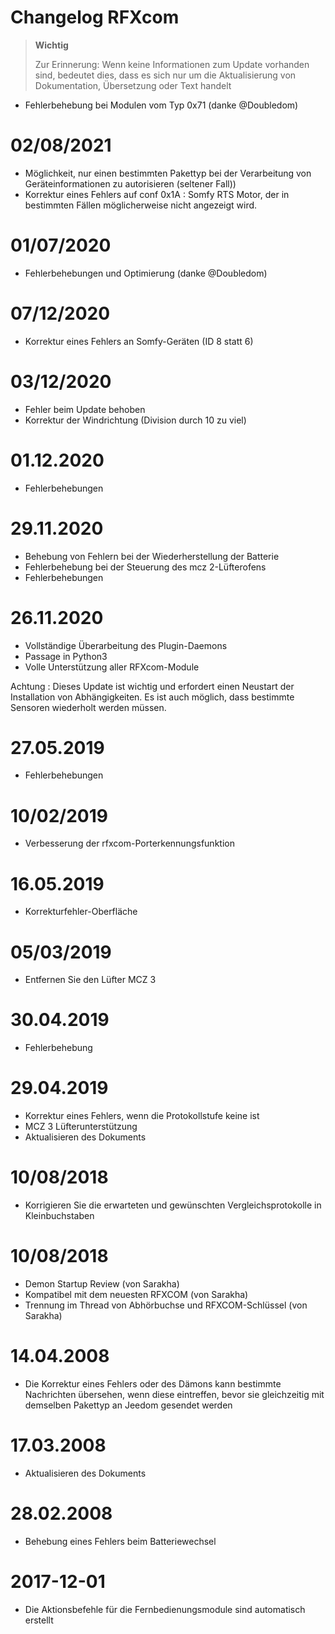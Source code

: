 # Changelog RFXcom

>**Wichtig**
>
>Zur Erinnerung: Wenn keine Informationen zum Update vorhanden sind, bedeutet dies, dass es sich nur um die Aktualisierung von Dokumentation, Übersetzung oder Text handelt


- Fehlerbehebung bei Modulen vom Typ 0x71 (danke @Doubledom)

# 02/08/2021

- Möglichkeit, nur einen bestimmten Pakettyp bei der Verarbeitung von Geräteinformationen zu autorisieren (seltener Fall))
- Korrektur eines Fehlers auf conf 0x1A : Somfy RTS Motor, der in bestimmten Fällen möglicherweise nicht angezeigt wird.

# 01/07/2020

- Fehlerbehebungen und Optimierung (danke @Doubledom)

# 07/12/2020

- Korrektur eines Fehlers an Somfy-Geräten (ID 8 statt 6)

# 03/12/2020

- Fehler beim Update behoben
- Korrektur der Windrichtung (Division durch 10 zu viel)


# 01.12.2020

- Fehlerbehebungen

# 29.11.2020

- Behebung von Fehlern bei der Wiederherstellung der Batterie
- Fehlerbehebung bei der Steuerung des mcz 2-Lüfterofens
- Fehlerbehebungen

# 26.11.2020

- Vollständige Überarbeitung des Plugin-Daemons
- Passage in Python3
- Volle Unterstützung aller RFXcom-Module

Achtung : Dieses Update ist wichtig und erfordert einen Neustart der Installation von Abhängigkeiten. Es ist auch möglich, dass bestimmte Sensoren wiederholt werden müssen.

# 27.05.2019

- Fehlerbehebungen

# 10/02/2019

- Verbesserung der rfxcom-Porterkennungsfunktion

# 16.05.2019

- Korrekturfehler-Oberfläche

# 05/03/2019

- Entfernen Sie den Lüfter MCZ 3

# 30.04.2019

- Fehlerbehebung

# 29.04.2019

- Korrektur eines Fehlers, wenn die Protokollstufe keine ist
- MCZ 3 Lüfterunterstützung
- Aktualisieren des Dokuments

# 10/08/2018

- Korrigieren Sie die erwarteten und gewünschten Vergleichsprotokolle in Kleinbuchstaben

# 10/08/2018

- Demon Startup Review (von Sarakha)
- Kompatibel mit dem neuesten RFXCOM (von Sarakha)
- Trennung im Thread von Abhörbuchse und RFXCOM-Schlüssel (von Sarakha)

# 14.04.2008

- Die Korrektur eines Fehlers oder des Dämons kann bestimmte Nachrichten übersehen, wenn diese eintreffen, bevor sie gleichzeitig mit demselben Pakettyp an Jeedom gesendet werden

# 17.03.2008

- Aktualisieren des Dokuments

# 28.02.2008

- Behebung eines Fehlers beim Batteriewechsel

# 2017-12-01

-   Die Aktionsbefehle für die Fernbedienungsmodule sind
    automatisch erstellt
